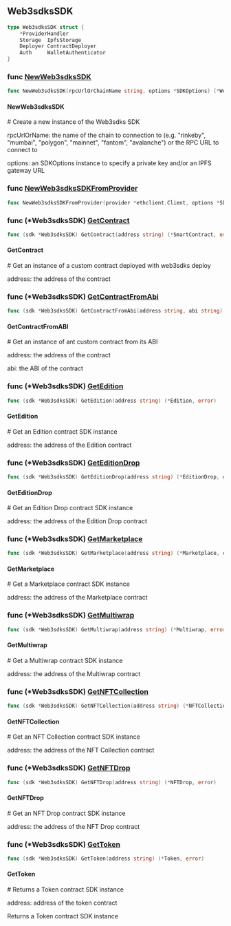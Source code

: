 
## Web3sdksSDK

```go
type Web3sdksSDK struct {
    *ProviderHandler
    Storage  IpfsStorage
    Deployer ContractDeployer
    Auth     WalletAuthenticator
}
```

### func [NewWeb3sdksSDK](<https://github.com/web3sdks/go-sdk/blob/main/web3sdks/sdk.go#L25>)

```go
func NewWeb3sdksSDK(rpcUrlOrChainName string, options *SDKOptions) (*Web3sdksSDK, error)
```

#### NewWeb3sdksSDK

\# Create a new instance of the Web3sdks SDK

rpcUrlOrName: the name of the chain to connection to \(e\.g\. "rinkeby", "mumbai", "polygon", "mainnet", "fantom", "avalanche"\) or the RPC URL to connect to

options: an SDKOptions instance to specify a private key and/or an IPFS gateway URL

### func [NewWeb3sdksSDKFromProvider](<https://github.com/web3sdks/go-sdk/blob/main/web3sdks/sdk.go#L39>)

```go
func NewWeb3sdksSDKFromProvider(provider *ethclient.Client, options *SDKOptions) (*Web3sdksSDK, error)
```

### func \(\*Web3sdksSDK\) [GetContract](<https://github.com/web3sdks/go-sdk/blob/main/web3sdks/sdk.go#L187>)

```go
func (sdk *Web3sdksSDK) GetContract(address string) (*SmartContract, error)
```

#### GetContract

\# Get an instance of a custom contract deployed with web3sdks deploy

address: the address of the contract

### func \(\*Web3sdksSDK\) [GetContractFromAbi](<https://github.com/web3sdks/go-sdk/blob/main/web3sdks/sdk.go#L203>)

```go
func (sdk *Web3sdksSDK) GetContractFromAbi(address string, abi string) (*SmartContract, error)
```

#### GetContractFromABI

\# Get an instance of ant custom contract from its ABI

address: the address of the contract

abi: the ABI of the contract

### func \(\*Web3sdksSDK\) [GetEdition](<https://github.com/web3sdks/go-sdk/blob/main/web3sdks/sdk.go#L101>)

```go
func (sdk *Web3sdksSDK) GetEdition(address string) (*Edition, error)
```

#### GetEdition

\# Get an Edition contract SDK instance

address: the address of the Edition contract

### func \(\*Web3sdksSDK\) [GetEditionDrop](<https://github.com/web3sdks/go-sdk/blob/main/web3sdks/sdk.go#L145>)

```go
func (sdk *Web3sdksSDK) GetEditionDrop(address string) (*EditionDrop, error)
```

#### GetEditionDrop

\# Get an Edition Drop contract SDK instance

address: the address of the Edition Drop contract

### func \(\*Web3sdksSDK\) [GetMarketplace](<https://github.com/web3sdks/go-sdk/blob/main/web3sdks/sdk.go#L173>)

```go
func (sdk *Web3sdksSDK) GetMarketplace(address string) (*Marketplace, error)
```

#### GetMarketplace

\# Get a Marketplace contract SDK instance

address: the address of the Marketplace contract

### func \(\*Web3sdksSDK\) [GetMultiwrap](<https://github.com/web3sdks/go-sdk/blob/main/web3sdks/sdk.go#L159>)

```go
func (sdk *Web3sdksSDK) GetMultiwrap(address string) (*Multiwrap, error)
```

#### GetMultiwrap

\# Get a Multiwrap contract SDK instance

address: the address of the Multiwrap contract

### func \(\*Web3sdksSDK\) [GetNFTCollection](<https://github.com/web3sdks/go-sdk/blob/main/web3sdks/sdk.go#L87>)

```go
func (sdk *Web3sdksSDK) GetNFTCollection(address string) (*NFTCollection, error)
```

#### GetNFTCollection

\# Get an NFT Collection contract SDK instance

address: the address of the NFT Collection contract

### func \(\*Web3sdksSDK\) [GetNFTDrop](<https://github.com/web3sdks/go-sdk/blob/main/web3sdks/sdk.go#L131>)

```go
func (sdk *Web3sdksSDK) GetNFTDrop(address string) (*NFTDrop, error)
```

#### GetNFTDrop

\# Get an NFT Drop contract SDK instance

address: the address of the NFT Drop contract

### func \(\*Web3sdksSDK\) [GetToken](<https://github.com/web3sdks/go-sdk/blob/main/web3sdks/sdk.go#L117>)

```go
func (sdk *Web3sdksSDK) GetToken(address string) (*Token, error)
```

#### GetToken

\# Returns a Token contract SDK instance

address: address of the token contract

Returns a Token contract SDK instance
